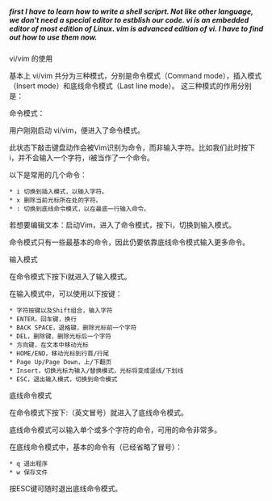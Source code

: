 ##### first I have to learn how to write a shell scriprt. Not like other language, we don't need a special editor to estblish our code. vi is an embedded editor of most edition of Linux. vim is advanced edition of vi. I have to find out how to use them now.  
vi/vim 的使用

基本上 vi/vim 共分为三种模式，分别是命令模式（Command mode），插入模式（Insert mode）和底线命令模式（Last line mode）。 这三种模式的作用分别是：


命令模式：


用户刚刚启动 vi/vim，便进入了命令模式。


此状态下敲击键盘动作会被Vim识别为命令，而非输入字符。比如我们此时按下i，并不会输入一个字符，i被当作了一个命令。


以下是常用的几个命令：


    * i 切换到插入模式，以输入字符。
    * x 删除当前光标所在处的字符。
    * : 切换到底线命令模式，以在最底一行输入命令。

若想要编辑文本：启动Vim，进入了命令模式，按下i，切换到输入模式。


命令模式只有一些最基本的命令，因此仍要依靠底线命令模式输入更多命令。


输入模式


在命令模式下按下i就进入了输入模式。


在输入模式中，可以使用以下按键：


    * 字符按键以及Shift组合，输入字符
    * ENTER，回车键，换行
    * BACK SPACE，退格键，删除光标前一个字符
    * DEL，删除键，删除光标后一个字符
    * 方向键，在文本中移动光标
    * HOME/END，移动光标到行首/行尾
    * Page Up/Page Down，上/下翻页
    * Insert，切换光标为输入/替换模式，光标将变成竖线/下划线
    * ESC，退出输入模式，切换到命令模式

底线命令模式


在命令模式下按下:（英文冒号）就进入了底线命令模式。


底线命令模式可以输入单个或多个字符的命令，可用的命令非常多。


在底线命令模式中，基本的命令有（已经省略了冒号）：


    * q 退出程序
    * w 保存文件

按ESC键可随时退出底线命令模式。
